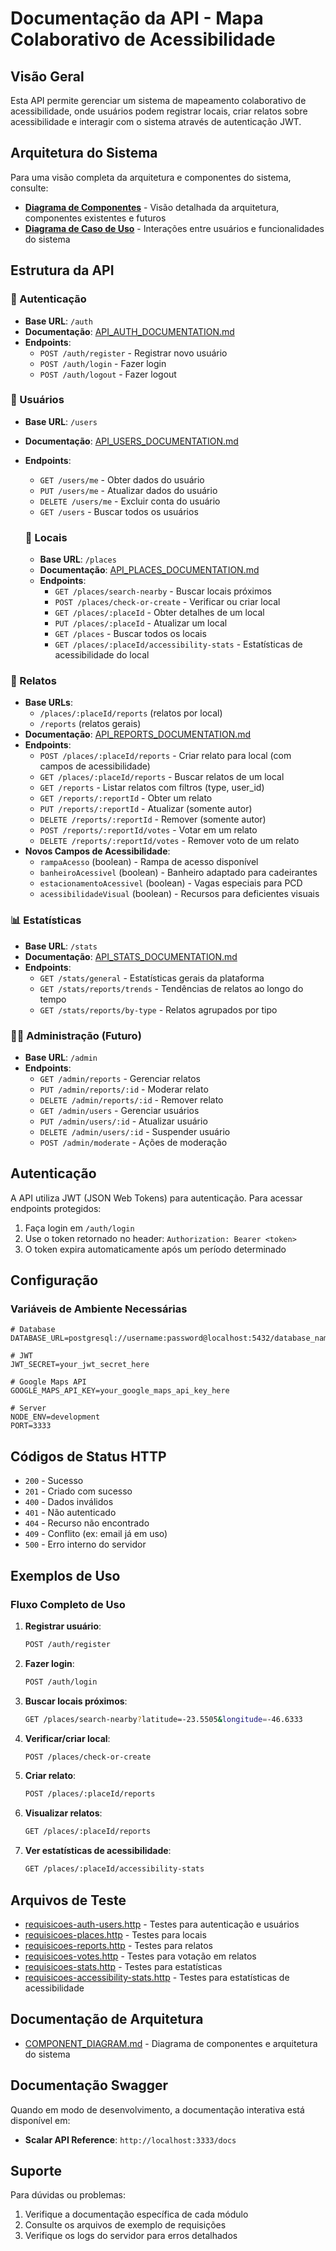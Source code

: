 # Documentação da API - Mapa Colaborativo de Acessibilidade

## Visão Geral

Esta API permite gerenciar um sistema de mapeamento colaborativo de acessibilidade, onde usuários podem registrar locais, criar relatos sobre acessibilidade e interagir com o sistema através de autenticação JWT.

## Arquitetura do Sistema

Para uma visão completa da arquitetura e componentes do sistema, consulte:
- **[Diagrama de Componentes](./COMPONENT_DIAGRAM.md)** - Visão detalhada da arquitetura, componentes existentes e futuros
- **[Diagrama de Caso de Uso](./USE_CASE_DIAGRAM.md)** - Interações entre usuários e funcionalidades do sistema

## Estrutura da API

### 🔐 Autenticação
- **Base URL**: `/auth`
- **Documentação**: [API_AUTH_DOCUMENTATION.md](./API_AUTH_DOCUMENTATION.md)
- **Endpoints**:
  - `POST /auth/register` - Registrar novo usuário
  - `POST /auth/login` - Fazer login
  - `POST /auth/logout` - Fazer logout

### 👤 Usuários
- **Base URL**: `/users`
- **Documentação**: [API_USERS_DOCUMENTATION.md](./API_USERS_DOCUMENTATION.md)
- **Endpoints**:
    - `GET /users/me` - Obter dados do usuário
    - `PUT /users/me` - Atualizar dados do usuário
    - `DELETE /users/me` - Excluir conta do usuário
    - `GET /users` - Buscar todos os usuários

    ### 📍 Locais
    - **Base URL**: `/places`
    - **Documentação**: [API_PLACES_DOCUMENTATION.md](./API_PLACES_DOCUMENTATION.md)
    - **Endpoints**:
      - `GET /places/search-nearby` - Buscar locais próximos
      - `POST /places/check-or-create` - Verificar ou criar local
      - `GET /places/:placeId` - Obter detalhes de um local
      - `PUT /places/:placeId` - Atualizar um local
      - `GET /places` - Buscar todos os locais
      - `GET /places/:placeId/accessibility-stats` - Estatísticas de acessibilidade do local

### 📝 Relatos
- **Base URLs**:
  - `/places/:placeId/reports` (relatos por local)
  - `/reports` (relatos gerais)
- **Documentação**: [API_REPORTS_DOCUMENTATION.md](./API_REPORTS_DOCUMENTATION.md)
- **Endpoints**:
  - `POST /places/:placeId/reports` - Criar relato para local (com campos de acessibilidade)
  - `GET /places/:placeId/reports` - Buscar relatos de um local
  - `GET /reports` - Listar relatos com filtros (type, user_id)
  - `GET /reports/:reportId` - Obter um relato
  - `PUT /reports/:reportId` - Atualizar (somente autor)
  - `DELETE /reports/:reportId` - Remover (somente autor)
  - `POST /reports/:reportId/votes` - Votar em um relato
  - `DELETE /reports/:reportId/votes` - Remover voto de um relato
- **Novos Campos de Acessibilidade**:
  - `rampaAcesso` (boolean) - Rampa de acesso disponível
  - `banheiroAcessivel` (boolean) - Banheiro adaptado para cadeirantes
  - `estacionamentoAcessivel` (boolean) - Vagas especiais para PCD
  - `acessibilidadeVisual` (boolean) - Recursos para deficientes visuais

### 📊 Estatísticas
- **Base URL**: `/stats`
- **Documentação**: [API_STATS_DOCUMENTATION.md](./API_STATS_DOCUMENTATION.md)
- **Endpoints**:
  - `GET /stats/general` - Estatísticas gerais da plataforma
  - `GET /stats/reports/trends` - Tendências de relatos ao longo do tempo
  - `GET /stats/reports/by-type` - Relatos agrupados por tipo

### 👨‍💼 Administração (Futuro)
- **Base URL**: `/admin`
- **Endpoints**:
  - `GET /admin/reports` - Gerenciar relatos
  - `PUT /admin/reports/:id` - Moderar relato
  - `DELETE /admin/reports/:id` - Remover relato
  - `GET /admin/users` - Gerenciar usuários
  - `PUT /admin/users/:id` - Atualizar usuário
  - `DELETE /admin/users/:id` - Suspender usuário
  - `POST /admin/moderate` - Ações de moderação

## Autenticação

A API utiliza JWT (JSON Web Tokens) para autenticação. Para acessar endpoints protegidos:

1. Faça login em `/auth/login`
2. Use o token retornado no header: `Authorization: Bearer <token>`
3. O token expira automaticamente após um período determinado

## Configuração

### Variáveis de Ambiente Necessárias

```env
# Database
DATABASE_URL=postgresql://username:password@localhost:5432/database_name

# JWT
JWT_SECRET=your_jwt_secret_here

# Google Maps API
GOOGLE_MAPS_API_KEY=your_google_maps_api_key_here

# Server
NODE_ENV=development
PORT=3333
```

## Códigos de Status HTTP

- `200` - Sucesso
- `201` - Criado com sucesso
- `400` - Dados inválidos
- `401` - Não autenticado
- `404` - Recurso não encontrado
- `409` - Conflito (ex: email já em uso)
- `500` - Erro interno do servidor

## Exemplos de Uso

### Fluxo Completo de Uso

1. **Registrar usuário**:
   ```bash
   POST /auth/register
   ```

2. **Fazer login**:
   ```bash
   POST /auth/login
   ```

3. **Buscar locais próximos**:
   ```bash
   GET /places/search-nearby?latitude=-23.5505&longitude=-46.6333
   ```

4. **Verificar/criar local**:
   ```bash
   POST /places/check-or-create
   ```

5. **Criar relato**:
   ```bash
   POST /places/:placeId/reports
   ```

6. **Visualizar relatos**:
   ```bash
   GET /places/:placeId/reports
   ```

7. **Ver estatísticas de acessibilidade**:
   ```bash
   GET /places/:placeId/accessibility-stats
   ```

## Arquivos de Teste

- [requisicoes-auth-users.http](./requisicoes-auth-users.http) - Testes para autenticação e usuários
- [requisicoes-places.http](./requisicoes-places.http) - Testes para locais
- [requisicoes-reports.http](./requisicoes-reports.http) - Testes para relatos
- [requisicoes-votes.http](./requisicoes-votes.http) - Testes para votação em relatos
- [requisicoes-stats.http](./requisicoes-stats.http) - Testes para estatísticas
- [requisicoes-accessibility-stats.http](./requisicoes-accessibility-stats.http) - Testes para estatísticas de acessibilidade

## Documentação de Arquitetura

- [COMPONENT_DIAGRAM.md](./COMPONENT_DIAGRAM.md) - Diagrama de componentes e arquitetura do sistema

## Documentação Swagger

Quando em modo de desenvolvimento, a documentação interativa está disponível em:
- **Scalar API Reference**: `http://localhost:3333/docs`

## Suporte

Para dúvidas ou problemas:
1. Verifique a documentação específica de cada módulo
2. Consulte os arquivos de exemplo de requisições
3. Verifique os logs do servidor para erros detalhados
